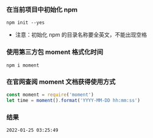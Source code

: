 ### 在当前项目中初始化 npm
`npm init --yes`

- 注意：初始化 npm 的目录名称要全英文，不能出现空格

### 使用第三方包 moment 格式化时间
`npm i moment`

### 在官网查阅 moment 文档获得使用方式
```javascript
const moment = require('moment')
let time = moment().format('YYYY-MM-DD hh:mm:ss')
```

### 结果
`2022-01-25 03:25:49`